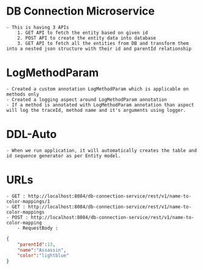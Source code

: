 # DB Connection Microservice
    - This is having 3 APIs
        1. GET API to fetch the entity based on given id
        2. POST API to create the entity data into database
        3. GET API to fetch all the entities from DB and transform them into a nested json structure with their id and parentId relationship

# LogMethodParam
    - Created a custom annotation LogMethodParam which is applicable on methods only
    - Created a logging aspect around LogMethodParam annotation
    - If a method is annotated with LogMethodParam annotation than aspect will log the traceId, method name and it's arguments using logger.

# DDL-Auto
    - When we run application, it will automatically creates the table and id sequence generator as per Entity model.

# URLs
    - GET : http://localhost:8084/db-connection-service/rest/v1/name-to-color-mappings/1
    - GET : http://localhost:8084/db-connection-service/rest/v1/name-to-color-mappings
    - POST : http://localhost:8084/db-connection-service/rest/v1/name-to-color-mapping
        - RequestBody : 
```json
{
    "parentId":13,
    "name":"Assassin",
    "color":"lightblue"
}
```